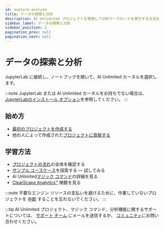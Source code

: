 ```yaml
---
id: explore-analyze
title: データの探索と分析
description: AI Unlimited プロジェクトを使用して分析ワークロードを実行する方法を学習します。
sidebar_label: データの探索と分析
sidebar_position: 2
pagination_prev: null
pagination_next: null
---
```


# データの探索と分析

JupyterLab に接続し、ノートブックを開いて、AI Unlimited カーネルを選択します。

:::note
JupyterLab または AI Unlimited カーネルをお持ちでない場合は、 [JupyterLabのインストール オプション](../resources/jupyterlab)を参照してください。
:::

## 始め方
- [最初のプロジェクトを作成する](./create-first-project.md)
- 他の人によって作成された[プロジェクトに貢献する](./collaborate-project) 


## 学習方法
- [プロジェクトの流れ](./project-flow.md)の全体を確認する 
- [サンプル ユースケース](./example-projects.md)を探索する — 試してみる
- AI Unlimited[マジック コマンド](./magic-commands.md)の詳細を見る 
- [ClearScape Analytics™](https://docs.teradata.com/access/sources/dita/topic?dita:mapPath=phg1621910019905.ditamap&dita:ditavalPath=pny1626732985837.ditaval&dita:topicPath=gma1702668333653.dita) 関数を見る

:::note
不要なエンジン リソースの支払いを避けるために、作業していないプロジェクトを [中断](../manage-ai-unlimited/suspend-and-restore-project.md) することを忘れないでください。
:::

:::tip
AI Unlimited プロジェクト、マジック コマンド、分析機能に関するサポートについては、 <a href="mailto:aiunlimited.support@Teradata.com">サポート チーム</a> にメールを送信するか、 [コミュニティ](https://support.teradata.com/community?id=community_forum&sys_id=b0aba91597c329d0e6d2bd8c1253affa)にお問い合わせください。

